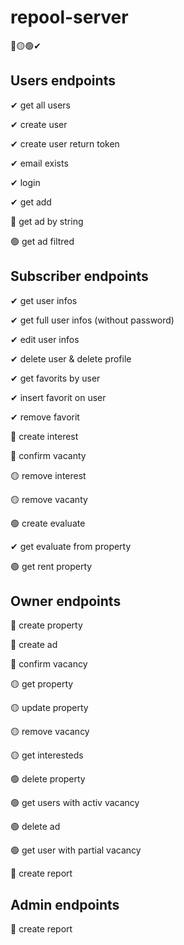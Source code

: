 # repool-server

 🔴🟡🟢✔
## Users endpoints
✔ get all users

✔ create user

✔ create user return token

✔ email exists

✔ login

✔ get add

🔴 get ad by string

🟢 get ad filtred

## Subscriber endpoints
✔ get user infos

✔ get full user infos (without password)

✔ edit user infos

✔ delete user & delete profile

✔ get favorits by user

✔ insert favorit on user

✔ remove favorit

🔴 create interest

🔴 confirm vacanty

🟡 remove interest

🟡 remove vacanty

🟢 create evaluate

✔ get evaluate from property

🟢 get rent property

## Owner endpoints
🔴 create property

🔴 create ad

🔴 confirm vacancy

🟡 get property

🟡 update property

🟡 remove vacancy

🟡 get interesteds

🟢 delete property

🟢 get users with activ vacancy

🟢 delete ad

🟢 get user with partial vacancy

🔴 create report

## Admin endpoints
🔴 create report